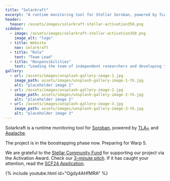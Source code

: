 ```yaml
---
title: "Solarkraft"
excerpt: "A runtime monitoring tool for Stellar Soroban, powered by TLA+ and Apalache"
header:
  teaser: /assets/images/solarkraft-stellar-activation350.png
sidebar:
  - image: /assets/images/solarkraft-stellar-activation350.png
    image_alt: "logo"
  - title: Website
    nav: solarkraft
  - title: "Role"
    text: "Team Lead"
  - title: "Responsibilities"
    text: "Leading the team of independent researchers and developing the tool"
gallery:
  - url: /assets/images/unsplash-gallery-image-1.jpg
    image_path: assets/images/unsplash-gallery-image-1-th.jpg
    alt: "placeholder image 1"
  - url: /assets/images/unsplash-gallery-image-2.jpg
    image_path: assets/images/unsplash-gallery-image-2-th.jpg
    alt: "placeholder image 2"
  - url: /assets/images/unsplash-gallery-image-3.jpg
    image_path: assets/images/unsplash-gallery-image-3-th.jpg
    alt: "placeholder image 3"
---
```


Solarkraft is a runtime monitoring tool for [Soroban][], powered by
[TLA+][] and [Apalache][].

The project is in the boostrapping phase now. Preparing for Warp 5.

We are grateful to the [Stellar Community Fund][] for supporting our
project via the Activation Award. Check our [3-minute pitch][].  If it has
caught your attention, read the [SCF24 Application][].

<!-- [![My talk on Quint at Gateway to Cosmos](https://img.youtube.com/vi/Ogdy4AHfMRA/maxresdefault.jpg)](https://www.youtube.com/watch?v=Ogdy4AHfMRA) -->

{% include youtube.html id="Ogdy4AHfMRA" %}

[Soroban]: https://soroban.stellar.org/docs
[TLA+]: https://lamport.azurewebsites.net/tla/tla.html
[Apalache]: https://github.com/informalsystems/apalache
[Stellar Community Fund]: https://communityfund.stellar.org/
[SCF24 Application]: https://dashboard.communityfund.stellar.org/scfawards/scf-24/informationcollection/suggestion/734
[3-minute pitch]: https://www.youtube.com/watch?v=Ogdy4AHfMRA

